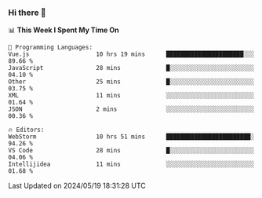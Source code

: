 ### Hi there 👋

<!--
**asdf12303116/asdf12303116** is a ✨ _special_ ✨ repository because its `README.md` (this file) appears on your GitHub profile.

Here are some ideas to get you started:

- 🔭 I’m currently working on ...
- 🌱 I’m currently learning ...
- 👯 I’m looking to collaborate on ...
- 🤔 I’m looking for help with ...
- 💬 Ask me about ...
- 📫 How to reach me: ...
- 😄 Pronouns: ...
- ⚡ Fun fact: ...
-->

<!--START_SECTION:waka-->
📊 **This Week I Spent My Time On** 

```text
💬 Programming Languages: 
Vue.js                   10 hrs 19 mins      ██████████████████████░░░   89.66 % 
JavaScript               28 mins             █░░░░░░░░░░░░░░░░░░░░░░░░   04.10 % 
Other                    25 mins             █░░░░░░░░░░░░░░░░░░░░░░░░   03.75 % 
XML                      11 mins             ░░░░░░░░░░░░░░░░░░░░░░░░░   01.64 % 
JSON                     2 mins              ░░░░░░░░░░░░░░░░░░░░░░░░░   00.36 % 

🔥 Editors: 
WebStorm                 10 hrs 51 mins      ████████████████████████░   94.26 % 
VS Code                  28 mins             █░░░░░░░░░░░░░░░░░░░░░░░░   04.06 % 
Intellijidea             11 mins             ░░░░░░░░░░░░░░░░░░░░░░░░░   01.68 % 
```


 Last Updated on 2024/05/19 18:31:28 UTC
<!--END_SECTION:waka-->
